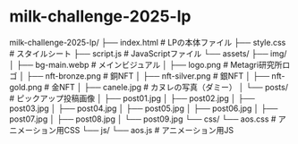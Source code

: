 # milk-challenge-2025-lp

milk-challenge-2025-lp/
├── index.html            # LPの本体ファイル
├── style.css             # スタイルシート
├── script.js             # JavaScriptファイル
└── assets/
    ├── img/
    │   ├── bg-main.webp     # メインビジュアル
    │   ├── logo.png         # Metagri研究所ロゴ
    │   ├── nft-bronze.png   # 銅NFT
    │   ├── nft-silver.png   # 銀NFT
    │   ├── nft-gold.png     # 金NFT
    │   ├── canele.jpg       # カヌレの写真（ダミー）
    │   └── posts/          # ピックアップ投稿画像
    │       ├── post01.jpg
    │       ├── post02.jpg
    │       ├── post03.jpg
    │       ├── post04.jpg
    │       ├── post05.jpg
    │       ├── post06.jpg
    │       ├── post07.jpg
    │       ├── post08.jpg
    │       └── post09.jpg
    └── css/
        └── aos.css         # アニメーション用CSS
    └── js/
        └── aos.js          # アニメーション用JS
